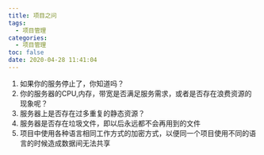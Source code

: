 ```yaml
---
title: 项目之问
tags:
  - 项目管理
categories:
  - 项目管理
toc: false
date: 2020-04-28 11:41:04
---
```


1. 如果你的服务停止了，你知道吗？
2. 你的服务器的CPU,内存，带宽是否满足服务需求，或者是否存在浪费资源的现象呢？
3. 服务器上是否存在过多重复的静态资源？
4. 服务器是否存在垃圾文件，即以后永远都不会再用到的文件
5. 项目中使用各种语言相同工作方式的加密方式，以便同一个项目使用不同的语言的时候造成数据间无法共享
